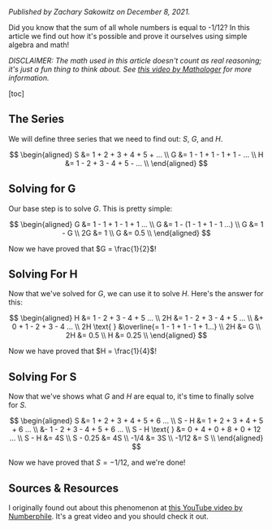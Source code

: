 _Published by Zachary Sakowitz on December 8, 2021._

Did you know that the sum of all whole numbers is equal to -1/12? In this
article we find out how it's possible and prove it ourselves using simple
algebra and math!

_DISCLAIMER: The math used in this article doesn't count as real reasoning; it's
just a fun thing to think about. See
[this video by Mathologer](https://youtube.com/watch?v=YuIIjLr6vUA) for more
information._

[toc]

## The Series

We will define three series that we need to find out: $S$, $G$, and $H$.

$$
\begin{aligned}
S &= 1 + 2 + 3 + 4 + 5 + ... \\
G &= 1 - 1 + 1 - 1 + 1 - ... \\
H &= 1 - 2 + 3 - 4 + 5 - ... \\
\end{aligned}
$$

## Solving for G

Our base step is to solve $G$. This is pretty simple:

$$
\begin{aligned}
G &= 1 - 1 + 1 - 1 + 1 ... \\
G &= 1 - (1 - 1 + 1 - 1 ...) \\
G &= 1 - G \\
2G &= 1 \\
G &= 0.5 \\
\end{aligned}
$$

Now we have proved that $G = \frac{1}{2}$!

## Solving For H

Now that we've solved for $G$, we can use it to solve $H$. Here's the answer for
this:

$$
\begin{aligned}
H &= 1 - 2 + 3 - 4 + 5 ... \\
2H &= 1 - 2 + 3 - 4 + 5 ... \\
   &+ 0 + 1 - 2 + 3 - 4 ... \\
2H \text{ } &\overline{= 1 - 1 + 1 - 1 + 1...} \\
2H &= G \\
2H &= 0.5 \\
H &= 0.25 \\
\end{aligned}
$$

Now we have proved that $H = \frac{1}{4}$!

## Solving For S

Now that we've shows what $G$ and $H$ are equal to, it's time to finally solve
for $S$.

$$
\begin{aligned}
S &= 1 + 2 + 3 + 4 + 5 + 6 ... \\
S - H &= 1 + 2 + 3 + 4 + 5 + 6 ... \\
&- 1 - 2 + 3 - 4 + 5 + 6 ... \\
S - H \text{ } &= 0 + 4 + 0 + 8 + 0 + 12 ... \\
S - H &= 4S \\
S - 0.25 &= 4S \\
-1/4 &= 3S \\
-1/12 &= S \\
\end{aligned}
$$

Now we have proved that $S = -1/12$, and we're done!

## Sources & Resources

I originally found out about this phenomenon at
[this YouTube video by Numberphile](https://www.youtube.com/watch?v=w-I6XTVZXww).
It's a great video and you should check it out.
